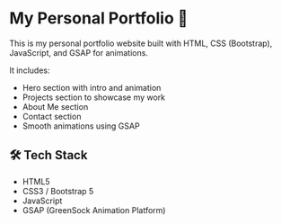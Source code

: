 # My Personal Portfolio 💼

This is my personal portfolio website built with HTML, CSS (Bootstrap), JavaScript, and GSAP for animations.

It includes:
- Hero section with intro and animation
- Projects section to showcase my work
- About Me section
- Contact section
- Smooth animations using GSAP

## 🛠️ Tech Stack
- HTML5
- CSS3 / Bootstrap 5
- JavaScript
- GSAP (GreenSock Animation Platform)

